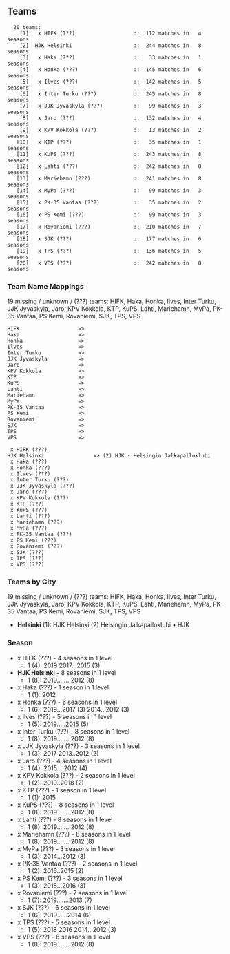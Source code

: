 ## Teams

```
  20 teams:
    [1]   x HIFK (???)                   ::  112 matches in   4 seasons
    [2]  HJK Helsinki                    ::  244 matches in   8 seasons
    [3]   x Haka (???)                   ::   33 matches in   1 seasons
    [4]   x Honka (???)                  ::  145 matches in   6 seasons
    [5]   x Ilves (???)                  ::  142 matches in   5 seasons
    [6]   x Inter Turku (???)            ::  245 matches in   8 seasons
    [7]   x JJK Jyvaskyla (???)          ::   99 matches in   3 seasons
    [8]   x Jaro (???)                   ::  132 matches in   4 seasons
    [9]   x KPV Kokkola (???)            ::   13 matches in   2 seasons
   [10]   x KTP (???)                    ::   35 matches in   1 seasons
   [11]   x KuPS (???)                   ::  243 matches in   8 seasons
   [12]   x Lahti (???)                  ::  242 matches in   8 seasons
   [13]   x Mariehamn (???)              ::  241 matches in   8 seasons
   [14]   x MyPa (???)                   ::   99 matches in   3 seasons
   [15]   x PK-35 Vantaa (???)           ::   35 matches in   2 seasons
   [16]   x PS Kemi (???)                ::   99 matches in   3 seasons
   [17]   x Rovaniemi (???)              ::  210 matches in   7 seasons
   [18]   x SJK (???)                    ::  177 matches in   6 seasons
   [19]   x TPS (???)                    ::  136 matches in   5 seasons
   [20]   x VPS (???)                    ::  242 matches in   8 seasons
```


### Team Name Mappings

19 missing / unknown / (???) teams:
HIFK, Haka, Honka, Ilves, Inter Turku, JJK Jyvaskyla, Jaro, KPV Kokkola, KTP, KuPS, Lahti, Mariehamn, MyPa, PK-35 Vantaa, PS Kemi, Rovaniemi, SJK, TPS, VPS


```
HIFK                   =>
Haka                   =>
Honka                  =>
Ilves                  =>
Inter Turku            =>
JJK Jyvaskyla          =>
Jaro                   =>
KPV Kokkola            =>
KTP                    =>
KuPS                   =>
Lahti                  =>
Mariehamn              =>
MyPa                   =>
PK-35 Vantaa           =>
PS Kemi                =>
Rovaniemi              =>
SJK                    =>
TPS                    =>
VPS                    =>
```



```
 x HIFK (???)
HJK Helsinki                => (2) HJK • Helsingin Jalkapalloklubi
 x Haka (???)
 x Honka (???)
 x Ilves (???)
 x Inter Turku (???)
 x JJK Jyvaskyla (???)
 x Jaro (???)
 x KPV Kokkola (???)
 x KTP (???)
 x KuPS (???)
 x Lahti (???)
 x Mariehamn (???)
 x MyPa (???)
 x PK-35 Vantaa (???)
 x PS Kemi (???)
 x Rovaniemi (???)
 x SJK (???)
 x TPS (???)
 x VPS (???)
```



### Teams by City

19 missing / unknown / (???) teams:
HIFK, Haka, Honka, Ilves, Inter Turku, JJK Jyvaskyla, Jaro, KPV Kokkola, KTP, KuPS, Lahti, Mariehamn, MyPa, PK-35 Vantaa, PS Kemi, Rovaniemi, SJK, TPS, VPS

- **Helsinki** (1): HJK Helsinki  (2) Helsingin Jalkapalloklubi • HJK




### Season

- x HIFK (???) - 4 seasons in 1 level
  - 1 (4): 2019 2017...2015 (3)
- **HJK Helsinki** - 8 seasons in 1 level
  - 1 (8): 2019........2012 (8)
- x Haka (???) - 1 season in 1 level
  - 1 (1): 2012
- x Honka (???) - 6 seasons in 1 level
  - 1 (6): 2019...2017 (3) 2014...2012 (3)
- x Ilves (???) - 5 seasons in 1 level
  - 1 (5): 2019.....2015 (5)
- x Inter Turku (???) - 8 seasons in 1 level
  - 1 (8): 2019........2012 (8)
- x JJK Jyvaskyla (???) - 3 seasons in 1 level
  - 1 (3): 2017 2013..2012 (2)
- x Jaro (???) - 4 seasons in 1 level
  - 1 (4): 2015....2012 (4)
- x KPV Kokkola (???) - 2 seasons in 1 level
  - 1 (2): 2019..2018 (2)
- x KTP (???) - 1 season in 1 level
  - 1 (1): 2015
- x KuPS (???) - 8 seasons in 1 level
  - 1 (8): 2019........2012 (8)
- x Lahti (???) - 8 seasons in 1 level
  - 1 (8): 2019........2012 (8)
- x Mariehamn (???) - 8 seasons in 1 level
  - 1 (8): 2019........2012 (8)
- x MyPa (???) - 3 seasons in 1 level
  - 1 (3): 2014...2012 (3)
- x PK-35 Vantaa (???) - 2 seasons in 1 level
  - 1 (2): 2016..2015 (2)
- x PS Kemi (???) - 3 seasons in 1 level
  - 1 (3): 2018...2016 (3)
- x Rovaniemi (???) - 7 seasons in 1 level
  - 1 (7): 2019.......2013 (7)
- x SJK (???) - 6 seasons in 1 level
  - 1 (6): 2019......2014 (6)
- x TPS (???) - 5 seasons in 1 level
  - 1 (5): 2018 2016 2014...2012 (3)
- x VPS (???) - 8 seasons in 1 level
  - 1 (8): 2019........2012 (8)

